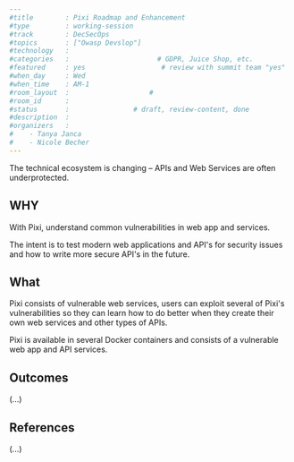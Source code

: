 ```yaml
---
#title        : Pixi Roadmap and Enhancement
#type         : working-session
#track        : DecSecOps
#topics       : ["Owasp Devslop"]
#technology   :
#categories   :                      # GDPR, Juice Shop, etc.
#featured     : yes                   # review with summit team "yes"
#when_day     : Wed
#when_time    : AM-1
#room_layout  :                    #
#room_id      :
#status       :                # draft, review-content, done
#description  :
#organizers   :
#    - Tanya Janca
#    - Nicole Becher
---
```


The technical ecosystem is changing – APIs and Web Services are often underprotected.

## WHY

With Pixi, understand common vulnerabilities in web app and services.

The intent is to test modern web applications and API's for security issues and how to write more secure API's in the future.

## What

Pixi consists of vulnerable web services, users can exploit several of Pixi's vulnerabilities so they can learn how to do better when they create their own web services and other types of APIs.

Pixi is available in several Docker containers and consists of a vulnerable web app and API services.  

## Outcomes

(...)

## References

(...)
